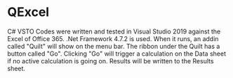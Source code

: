 # QExcel
C# VSTO
Codes were written and tested in Visual Studio 2019 against the Excel of Office 365.
.Net Framework 4.7.2 is used.
When it runs, an addin called "Quilt" will show on the menu bar. The ribbon under the Quilt has a button called "Go".
Clicking "Go" will trigger a calculation on the Data sheet if no active calculation is going on.
Results will be written to the Results sheet.
